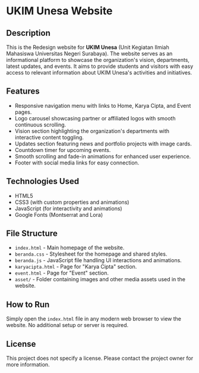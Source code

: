 # UKIM Unesa Website

## Description
This is the Redesign website for **UKIM Unesa** (Unit Kegiatan Ilmiah Mahasiswa Universitas Negeri Surabaya). The website serves as an informational platform to showcase the organization's vision, departments, latest updates, and events. It aims to provide students and visitors with easy access to relevant information about UKIM Unesa's activities and initiatives.

## Features
- Responsive navigation menu with links to Home, Karya Cipta, and Event pages.
- Logo carousel showcasing partner or affiliated logos with smooth continuous scrolling.
- Vision section highlighting the organization's departments with interactive content toggling.
- Updates section featuring news and portfolio projects with image cards.
- Countdown timer for upcoming events.
- Smooth scrolling and fade-in animations for enhanced user experience.
- Footer with social media links for easy connection.

## Technologies Used
- HTML5
- CSS3 (with custom properties and animations)
- JavaScript (for interactivity and animations)
- Google Fonts (Montserrat and Lora)

## File Structure
- `index.html` - Main homepage of the website.
- `beranda.css` - Stylesheet for the homepage and shared styles.
- `beranda.js` - JavaScript file handling UI interactions and animations.
- `karyacipta.html` - Page for "Karya Cipta" section.
- `event.html` - Page for "Event" section.
- `asset/` - Folder containing images and other media assets used in the website.

## How to Run
Simply open the `index.html` file in any modern web browser to view the website. No additional setup or server is required.

## License
This project does not specify a license. Please contact the project owner for more information.
